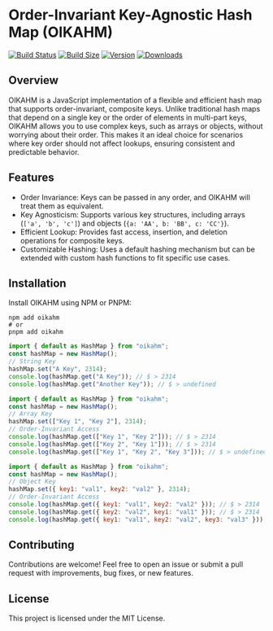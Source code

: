 # Order-Invariant Key-Agnostic Hash Map (OIKAHM)

[![Build Status](https://img.shields.io/github/actions/workflow/status/aminzabardast/oikahm/format-test-build.yaml?branch=master)](https://github.com/aminzabardast/oikahm/actions?query=workflow%3ABuild)
[![Build Size](https://img.shields.io/bundlephobia/minzip/oikahm?label=bundle%20size)](https://bundlephobia.com/result?p=oikahm)
[![Version](https://img.shields.io/npm/v/oikahm)](https://www.npmjs.com/package/oikahm)
[![Downloads](https://img.shields.io/npm/dt/oikahm.svg)](https://www.npmjs.com/package/oikahm)

## Overview

OIKAHM is a JavaScript implementation of a flexible and efficient hash map that supports order-invariant, composite keys. Unlike traditional hash maps that depend on a single key or the order of elements in multi-part keys, OIKAHM allows you to use complex keys, such as arrays or objects, without worrying about their order. This makes it an ideal choice for scenarios where key order should not affect lookups, ensuring consistent and predictable behavior.

## Features

- Order Invariance: Keys can be passed in any order, and OIKAHM will treat them as equivalent.
- Key Agnosticism: Supports various key structures, including arrays (`['a', 'b', 'c']`) and objects (`{a: 'AA', b: 'BB', c: 'CC'}`).
- Efficient Lookup: Provides fast access, insertion, and deletion operations for composite keys.
- Customizable Hashing: Uses a default hashing mechanism but can be extended with custom hash functions to fit specific use cases.

## Installation

Install OIKAHM using NPM or PNPM:

```shell
npm add oikahm
# or
pnpm add oikahm
```

```js
import { default as HashMap } from "oikahm";
const hashMap = new HashMap();
// String Key
hashMap.set("A Key", 2314);
console.log(hashMap.get("A Key")); // $ > 2314
console.log(hashMap.get("Another Key")); // $ > undefined
```

```js
import { default as HashMap } from "oikahm";
const hashMap = new HashMap();
// Array Key
hashMap.set(["Key 1", "Key 2"], 2314);
// Order-Invariant Access
console.log(hashMap.get(["Key 1", "Key 2"])); // $ > 2314
console.log(hashMap.get(["Key 2", "Key 1"])); // $ > 2314
console.log(hashMap.get(["Key 1", "Key 2", "Key 3"])); // $ > undefined
```

```js
import { default as HashMap } from "oikahm";
const hashMap = new HashMap();
// Object Key
hashMap.set({ key1: "val1", key2: "val2" }, 2314);
// Order-Invariant Access
console.log(hashMap.get({ key1: "val1", key2: "val2" })); // $ > 2314
console.log(hashMap.get({ key2: "val2", key1: "val1" })); // $ > 2314
console.log(hashMap.get({ key1: "val1", key2: "val2", key3: "val3" })); // $ > undefined
```

## Contributing

Contributions are welcome! Feel free to open an issue or submit a pull request with improvements, bug fixes, or new features.

## License

This project is licensed under the MIT License.
